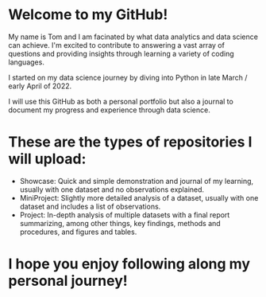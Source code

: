 # Welcome to my GitHub!

My name is Tom and I am facinated by what data analytics and data science can achieve. I'm excited to contribute to answering a vast array of questions and providing insights through 
learning a variety of coding languages.

I started on my data science journey by diving into Python in late March / early April of 2022.

I will use this GitHub as both a personal portfolio but also a journal to document my progress and experience through data science.

# These are the types of repositories I will upload:

- Showcase: Quick and simple demonstration and journal of my learning, usually with one dataset and no observations explained.
- MiniProject: Slightly more detailed analysis of a dataset, usually with one dataset and includes a list of observations.
- Project: In-depth analysis of multiple datasets with a final report summarizing, among other things, key findings, methods and procedures, and figures and tables.

# I hope you enjoy following along my personal journey!
<!---
tdyk9098/tdyk9098 is a ✨ special ✨ repository because its `README.md` (this file) appears on your GitHub profile.
You can click the Preview link to take a look at your changes.
--->
